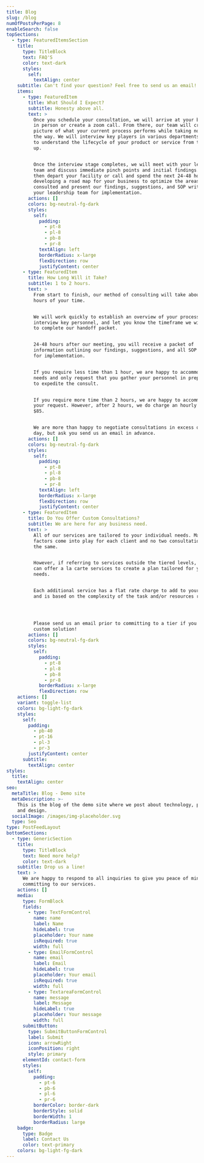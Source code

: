 ```yaml
---
title: Blog
slug: /blog
numOfPostsPerPage: 8
enableSearch: false
topSections:
  - type: FeaturedItemsSection
    title:
      type: TitleBlock
      text: FAQ'S
      color: text-dark
      styles:
        self:
          textAlign: center
    subtitle: Can't find your question? Feel free to send us an email!
    items:
      - type: FeaturedItem
        title: What Should I Expect?
        subtitle: Honesty above all.
        text: >
          Once you schedule your consultation, we will arrive at your business
          in person or create a zoom call. From there, our team will create a
          picture of what your current process performs while taking notes along
          the way. We will interview key players in various departments and work
          to understand the lifecycle of your product or service from the bottom
          up.


          Once the interview stage completes, we will meet with your leadership
          team and discuss immediate pinch points and initial findings. We will
          then depart your facility or call and spend the next 24-48 hours
          developing a road map for your business to optimize the areas we've
          consulted and present our findings, suggestions, and SOP write ups to
          your leadership team for implementation.
        actions: []
        colors: bg-neutral-fg-dark
        styles:
          self:
            padding:
              - pt-8
              - pl-8
              - pb-8
              - pr-8
            textAlign: left
            borderRadius: x-large
            flexDirection: row
            justifyContent: center
      - type: FeaturedItem
        title: How Long Will it Take?
        subtitle: 1 to 2 hours.
        text: >
          From start to finish, our method of consulting will take about 1-2
          hours of your time.


          We will work quickly to establish an overview of your processes,
          interview key personnel, and let you know the timeframe we will need
          to complete our handoff packet.


          24-48 hours after our meeting, you will receive a packet of
          information outlining our findings, suggestions, and all SOP write ups
          for implementation.


          If you require less time than 1 hour, we are happy to accommodate your
          needs and only request that you gather your personnel in preparation
          to expedite the consult.


          If you require more time than 2 hours, we are happy to accommodate
          your request. However, after 2 hours, we do charge an hourly rate of
          $85. 


          We are more than happy to negotiate consultations in excess of 1 full
          day, but ask you send us an email in advance. 
        actions: []
        colors: bg-neutral-fg-dark
        styles:
          self:
            padding:
              - pt-8
              - pl-8
              - pb-8
              - pr-8
            textAlign: left
            borderRadius: x-large
            flexDirection: row
            justifyContent: center
      - type: FeaturedItem
        title: Do You Offer Custom Consultations?
        subtitle: We are here for any business need.
        text: >
          All of our services are tailored to your individual needs. Many
          factors come into play for each client and no two consultations are
          the same.


          However, if referring to services outside the tiered levels, yes, we
          can offer a la carte services to create a plan tailored for your
          needs.


          Each additional service has a flat rate charge to add to your invoice
          and is based on the complexity of the task and/or resources required.




          Please send us an email prior to committing to a tier if you require a
          custom solution!
        actions: []
        colors: bg-neutral-fg-dark
        styles:
          self:
            padding:
              - pt-8
              - pl-8
              - pb-8
              - pr-8
            borderRadius: x-large
            flexDirection: row
    actions: []
    variant: toggle-list
    colors: bg-light-fg-dark
    styles:
      self:
        padding:
          - pb-40
          - pt-16
          - pl-3
          - pr-3
        justifyContent: center
      subtitle:
        textAlign: center
styles:
  title:
    textAlign: center
seo:
  metaTitle: Blog - Demo site
  metaDescription: >-
    This is the blog of the demo site where we post about technology, product,
    and design.
  socialImage: /images/img-placeholder.svg
  type: Seo
type: PostFeedLayout
bottomSections:
  - type: GenericSection
    title:
      type: TitleBlock
      text: Need more help?
      color: text-dark
    subtitle: Drop us a line!
    text: >
      We are happy to respond to all inquiries to give you peace of mind before
      committing to our services.
    actions: []
    media:
      type: FormBlock
      fields:
        - type: TextFormControl
          name: name
          label: Name
          hideLabel: true
          placeholder: Your name
          isRequired: true
          width: full
        - type: EmailFormControl
          name: email
          label: Email
          hideLabel: true
          placeholder: Your email
          isRequired: true
          width: full
        - type: TextareaFormControl
          name: message
          label: Message
          hideLabel: true
          placeholder: Your message
          width: full
      submitButton:
        type: SubmitButtonFormControl
        label: Submit
        icon: arrowRight
        iconPosition: right
        style: primary
      elementId: contact-form
      styles:
        self:
          padding:
            - pt-6
            - pb-6
            - pl-6
            - pr-6
          borderColor: border-dark
          borderStyle: solid
          borderWidth: 1
          borderRadius: large
    badge:
      type: Badge
      label: Contact Us
      color: text-primary
    colors: bg-light-fg-dark
---
```


